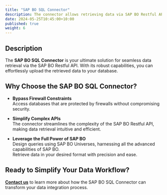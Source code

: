 ```yaml
---
title: "SAP BO SQL Connector"
description: The connector allows retrieving data via SAP BO Restful API and uploading them to a database.
date: 2024-05-25T10:45:00+10:00
published: true
weight: 6
---
```


## Description
The **SAP BO SQL Connector** is your ultimate solution for seamless data retrieval via the SAP BO Restful API. With its robust capabilities, you can effortlessly upload the retrieved data to your database.

## Why Choose the SAP BO SQL Connector?

- **Bypass Firewall Constraints**  
  Access databases that are protected by firewalls without compromising security.

- **Simplify Complex APIs**  
  The connector streamlines the complexity of the SAP BO Restful API, making data retrieval intuitive and efficient.

- **Leverage the Full Power of SAP BO**  
  Design queries using SAP BO Universes, harnessing all the advanced capabilities of SAP BO.  
  Retrieve data in your desired format with precision and ease.

## Ready to Simplify Your Data Workflow?

[**Contact us**](https://biclever.com/contact/) to learn more about how the SAP BO SQL Connector can transform your data integration process.
